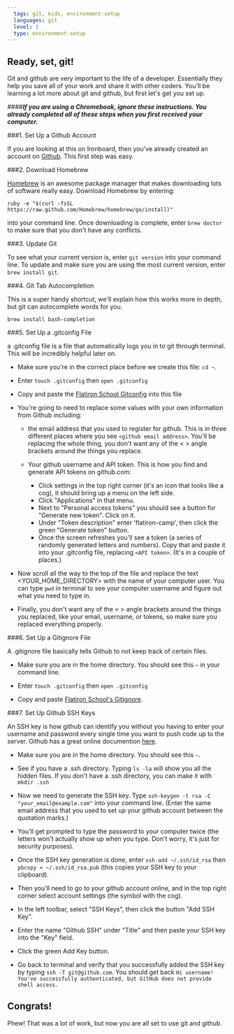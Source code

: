 ```yaml
---
  tags: git, kids, environment-setup 
  languages: git
  level: 1
  type: environment-setup 
---
```


## Ready, set, git!

Git and github are very important to the life of a developer. Essentially they help you save all of your work and share it with other coders. You'll be learning a lot more about git and github, but first let's get you set up.

####***If you are using a Chromebook, ignore these instructions. You already completed all of these steps when you first received your computer.***

###1. Set Up a Github Account

If you are looking at this on Ironboard, then you've already created an account on [Github](github.com). This first step was easy. 

###2. Download Homebrew

[Homebrew](http://brew.sh/.) is an awesome package manager that makes downloading lots of software really easy. Download Homebrew by entering:

`ruby -e "$(curl -fsSL https://raw.github.com/Homebrew/homebrew/go/install)"`

into your command line. Once downloading is complete, enter `brew doctor` to make sure that you don't have any conflicts.

###3. Update Git

To see what your current version is, enter `git version` into your command line. To update and make sure you are using the most current version, enter `brew install git`.

###4. Git Tab Autocompletion

This is a super handy shortcut, we'll explain how this works more in depth, but git can autocomplete words for you.

`brew install bash-completion`

###5. Set Up a .gitconfig File

a .gitconfig file is a file that automatically logs you in to git through terminal. This will be incredibly helpful later on. 

* Make sure you're in the correct place before we create this file: `cd ~`.

* Enter `touch .gitconfig` then `open .gitconfig` 

* Copy and paste the [Flatiron School Gitconfig](https://github.com/flatiron-school/dotfiles/blob/master/gitconfig) into this file

* You're going to need to replace some values with your own information from Github including:

  * the email address that you used to register for github. This is in three different places where you see `<github email address>`. You'll be replacing the whole thing, you don't want any of the < > angle brackets around the things you replace.

  * Your github username and API token. This is how you find and generate API tokens on github.com:

    * Click settings in the top right corner (it's an icon that looks like a cog), it should bring up a menu on the left side. 
    * Click "Applications" in that menu.
    * Next to "Personal access tokens" you should see a button for "Generate new token". Click on it. 
    * Under "Token description" enter 'flatiron-camp', then click the green "Generate token" button. 
    * Once the screen refreshes you'll see a token (a series of randomly generated letters and numbers). Copy that and paste it into your .gitconfig file, replacing `<API token>`. (It's in a couple of places.) 

* Now scroll all the way to the top of the file and replace the text <YOUR_HOME_DIRECTORY> with the name of your computer user. You can type `pwd` in terminal to see your computer username and figure out what you need to type in.

* Finally, you don't want any of the < > angle brackets around the things you replaced, like your email, username, or tokens, so make sure you replaced everything properly.

###6. Set Up a Gitignore File

A .gitignore file basically tells Github to not keep track of certain files.

* Make sure you are in the home directory. You should see this `~` in your command line. 

* Enter `touch .gitconfig` then `open .gitconfig`

* Copy and paste [Flatiron School's Gitignore](https://github.com/flatiron-school/dotfiles/blob/master/gitignore).

###7. Set Up Github SSH Keys

An SSH key is how github can identify you without you having to enter your username and password every single time you want to push code up to the server. Github has a great online documention [here](https://help.github.com/articles/generating-ssh-keys).

* Make sure you are in the home directory. You should see this `~`. 

* See if you have a .ssh directory. Typing `ls -la` will show you all the hidden files. If you don't have a .ssh directory, you can make it with `mkdir .ssh`

* Now we need to generate the SSH key. Type `ssh-keygen -t rsa -C "your_email@example.com"` into your command line. (Enter the same email address that you used to set up your github account between the quotation marks.)

* You'll get prompted to type the password to your computer twice (the letters won't actually show up when you type. Don't worry, it's just for security purposes).

* Once the SSH key generation is done, enter `ssh-add ~/.ssh/id_rsa` then `pbcopy < ~/.ssh/id_rsa.pub` (this copies your SSH key to your clipboard).

* Then you'll need to go to your github account online, and in the top right corner select account settings (the symbol with the cog). 

* In the left toolbar, select "SSH Keys", then click the button "Add SSH Key".

* Enter the name "Github SSH" under "Title" and then paste your SSH key into the "Key" field. 

* Click the green Add Key button.

* Go back to terminal and verify that you successfully added the SSH key by typing `ssh -T git@github.com`. You should get back `Hi username! You've successfully authenticated, but GitHub does not provide shell access.`

## Congrats! 

Phew! That was a lot of work, but now you are all set to use git and github.